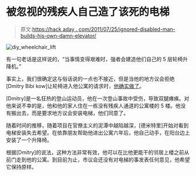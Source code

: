 # 被忽视的残疾人自己造了该死的电梯

> 原文:[https://hack aday . com/2011/07/25/ignored-disabled-man-builds-his-own-damn-elevator/](https://hackaday.com/2011/07/25/ignored-disabled-man-builds-his-own-damn-elevator/)

![diy_wheelchair_lift](../Images/50488c8fab3ae187cc493e5bcbc975de.png "diy_wheelchair_lift")

有一句老话是这样说的，“当事情变得艰难时，强者会建造他们自己的 5 层轮椅升降机。”

事实上，我们很确定这与俗话说的一点也不接近，但是当他的地方议会拒绝[Dmitry Bibi kow]让轮椅进入他公寓的请求时，[他确实做了](http://www.dailymail.co.uk/news/article-2017367/Disabled-Dmitry-Bibikow-builds-DIY-chairlift-waiting-SIX-years-council-install-lift.html?ito=feeds-newsxml)。

[Dmitry]是一名狂热的登山运动员，他在一次登山事故中受伤，导致双腿瘫痪。对他来说不幸的是，他和他的家人住在一栋没有残疾人通道的公寓楼的 5 楼。他没有搬出去，而是要求地方议会安装电梯，他们同意了。

随着时间的推移，随着项目在官僚主义的泥潭中越陷越深，[德米特里]开始对看到电梯安装失去希望。在依靠朋友帮助他进出公寓六年后，他自己动手，在阳台边上安装了一个升降椅。

根据[Dmitry]的说法，这种方法非常有效，他可以在比他更能干的邻居上楼之前从前门走到他的公寓。到目前为止，市议会还没有对电梯的事发表任何意见，他希望它保持原样。